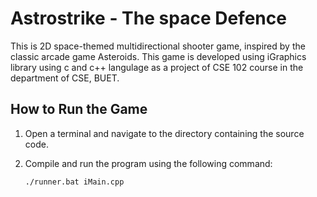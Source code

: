 # Astrostrike - The space Defence
This is 2D space-themed multidirectional shooter game, inspired by the classic  arcade game Asteroids.
This game is developed using iGraphics library using c and c++  langulage as a project of CSE 102 course in the department of CSE, BUET.

## How to Run the Game
1. Open a terminal and navigate to the directory containing the source code.
2. Compile and run the program using the following command:

   ```bash
   ./runner.bat iMain.cpp
